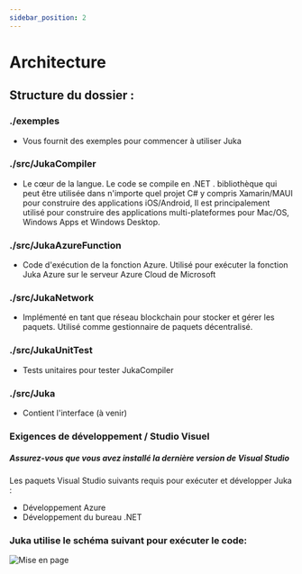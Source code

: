 ```yaml
---
sidebar_position: 2
---
```


# Architecture

## Structure du dossier :

### ./exemples
- Vous fournit des exemples pour commencer à utiliser Juka

### ./src/JukaCompiler
- Le cœur de la langue. Le code se compile en .NET . bibliothèque qui peut être utilisée dans n'importe quel projet C# y compris Xamarin/MAUI pour construire des applications iOS/Android, Il est principalement utilisé pour construire des applications multi-plateformes pour Mac/OS, Windows Apps et Windows Desktop.

### ./src/JukaAzureFunction
- Code d'exécution de la fonction Azure. Utilisé pour exécuter la fonction Juka Azure sur le serveur Azure Cloud de Microsoft

### ./src/JukaNetwork
- Implémenté en tant que réseau blockchain pour stocker et gérer les paquets. Utilisé comme gestionnaire de paquets décentralisé.

### ./src/JukaUnitTest
- Tests unitaires pour tester JukaCompiler

### ./src/Juka
- Contient l'interface (à venir)

### Exigences de développement / Studio Visuel
##### Assurez-vous que vous avez installé la dernière version de Visual Studio

Les paquets Visual Studio suivants requis pour exécuter et développer Juka :

- Développement Azure
- Développement du bureau .NET

### Juka utilise le schéma suivant pour exécuter le code:
![Mise en page](/img/Runtime.png)
